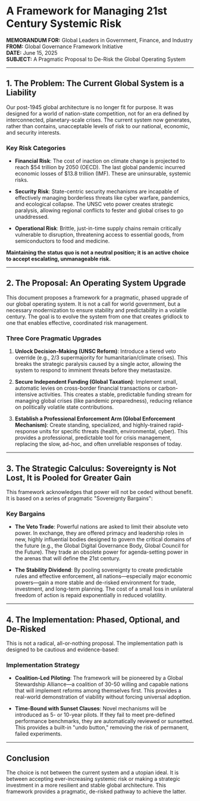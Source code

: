 # A Framework for Managing 21st Century Systemic Risk

**MEMORANDUM FOR:** Global Leaders in Government, Finance, and Industry  
**FROM:** Global Governance Framework Initiative  
**DATE:** June 15, 2025  
**SUBJECT:** A Pragmatic Proposal to De-Risk the Global Operating System

---

## 1. The Problem: The Current Global System is a Liability

Our post-1945 global architecture is no longer fit for purpose. It was designed for a world of nation-state competition, not for an era defined by interconnected, planetary-scale crises. The current system now generates, rather than contains, unacceptable levels of risk to our national, economic, and security interests.

### Key Risk Categories

- **Financial Risk**: The cost of inaction on climate change is projected to reach $54 trillion by 2050 (OECD). The last global pandemic incurred economic losses of $13.8 trillion (IMF). These are uninsurable, systemic risks.

- **Security Risk**: State-centric security mechanisms are incapable of effectively managing borderless threats like cyber warfare, pandemics, and ecological collapse. The UNSC veto power creates strategic paralysis, allowing regional conflicts to fester and global crises to go unaddressed.

- **Operational Risk**: Brittle, just-in-time supply chains remain critically vulnerable to disruption, threatening access to essential goods, from semiconductors to food and medicine.

**Maintaining the status quo is not a neutral position; it is an active choice to accept escalating, unmanageable risk.**

---

## 2. The Proposal: An Operating System Upgrade

This document proposes a framework for a pragmatic, phased upgrade of our global operating system. It is not a call for world government, but a necessary modernization to ensure stability and predictability in a volatile century. The goal is to evolve the system from one that creates gridlock to one that enables effective, coordinated risk management.

### Three Core Pragmatic Upgrades

1. **Unlock Decision-Making (UNSC Reform)**: Introduce a tiered veto override (e.g., 2/3 supermajority for humanitarian/climate crises). This breaks the strategic paralysis caused by a single actor, allowing the system to respond to imminent threats before they metastasize.

2. **Secure Independent Funding (Global Taxation)**: Implement small, automatic levies on cross-border financial transactions or carbon-intensive activities. This creates a stable, predictable funding stream for managing global crises (like pandemic preparedness), reducing reliance on politically volatile state contributions.

3. **Establish a Professional Enforcement Arm (Global Enforcement Mechanism)**: Create standing, specialized, and highly-trained rapid-response units for specific threats (health, environmental, cyber). This provides a professional, predictable tool for crisis management, replacing the slow, ad-hoc, and often unreliable responses of today.

---

## 3. The Strategic Calculus: Sovereignty is Not Lost, It is Pooled for Greater Gain

This framework acknowledges that power will not be ceded without benefit. It is based on a series of pragmatic "Sovereignty Bargains":

### Key Bargains

- **The Veto Trade**: Powerful nations are asked to limit their absolute veto power. In exchange, they are offered primacy and leadership roles in new, highly influential bodies designed to govern the critical domains of the future (e.g., the Global Digital Governance Body, Global Council for the Future). They trade an obsolete power for agenda-setting power in the arenas that will define the 21st century.

- **The Stability Dividend**: By pooling sovereignty to create predictable rules and effective enforcement, all nations—especially major economic powers—gain a more stable and de-risked environment for trade, investment, and long-term planning. The cost of a small loss in unilateral freedom of action is repaid exponentially in reduced volatility.

---

## 4. The Implementation: Phased, Optional, and De-Risked

This is not a radical, all-or-nothing proposal. The implementation path is designed to be cautious and evidence-based:

### Implementation Strategy

- **Coalition-Led Piloting**: The framework will be pioneered by a Global Stewardship Alliance—a coalition of 30-50 willing and capable nations that will implement reforms among themselves first. This provides a real-world demonstration of viability without forcing universal adoption.

- **Time-Bound with Sunset Clauses**: Novel mechanisms will be introduced as 5- or 10-year pilots. If they fail to meet pre-defined performance benchmarks, they are automatically reviewed or sunsetted. This provides a built-in "undo button," removing the risk of permanent, failed experiments.

---

## Conclusion

The choice is not between the current system and a utopian ideal. It is between accepting ever-increasing systemic risk or making a strategic investment in a more resilient and stable global architecture. This framework provides a pragmatic, de-risked pathway to achieve the latter.
